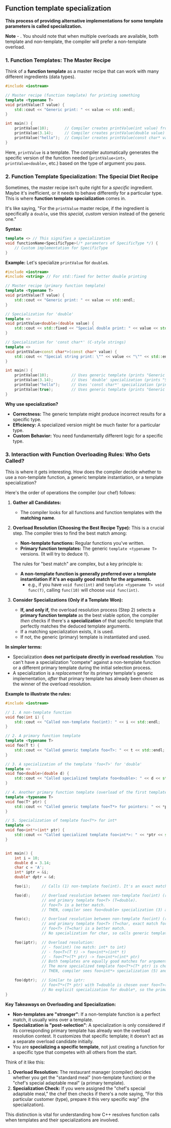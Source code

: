 
## Function template specialization

**This process of providing alternative implementations for some template parameters is called specialization.**

**Note** - . You should note that when multiple overloads are available, both template and non-template, the compiler will prefer a non-template overload.


### 1. Function Templates: The Master Recipe

Think of a **function template** as a master recipe that can work with many different ingredients (data types).

```cpp
#include <iostream>

// Master recipe (function template) for printing something
template <typename T>
void printValue(T value) {
    std::cout << "Generic print: " << value << std::endl;
}

int main() {
    printValue(10);       // Compiler creates printValue(int value) from template
    printValue(3.14);     // Compiler creates printValue(double value) from template
    printValue("hello");  // Compiler creates printValue(const char* value) from template
}
```

Here, `printValue` is a template. The compiler automatically generates the specific version of the function needed (`printValue<int>`, `printValue<double>`, etc.) based on the type of argument you pass.

### 2. Function Template Specialization: The Special Diet Recipe

Sometimes, the master recipe isn't quite right for a *specific* ingredient. Maybe it's inefficient, or it needs to behave differently for a particular type. This is where **function template specialization** comes in.

It's like saying, "For the `printValue` master recipe, if the ingredient is specifically a `double`, use this *special, custom* version instead of the generic one."

**Syntax:**

```cpp
template <> // This signifies a specialization
void functionName<SpecificType>(/* parameters of SpecificType */) {
    // Custom implementation for SpecificType
}
```

**Example:** Let's specialize `printValue` for `double`s.

```cpp
#include <iostream>
#include <string> // For std::fixed for better double printing

// Master recipe (primary function template)
template <typename T>
void printValue(T value) {
    std::cout << "Generic print: " << value << std::endl;
}

// Specialization for 'double'
template <>
void printValue<double>(double value) {
    std::cout << std::fixed << "Special double print: " << value << std::endl;
}

// Specialization for 'const char*' (C-style strings)
template <>
void printValue<const char*>(const char* value) {
    std::cout << "Special string print: \"" << value << "\"" << std::endl;
}

int main() {
    printValue(10);          // Uses generic template (prints "Generic print: 10")
    printValue(3.14);        // Uses 'double' specialization (prints "Special double print: 3.140000")
    printValue("hello");     // Uses 'const char*' specialization (prints "Special string print: "hello"")
    printValue(true);        // Uses generic template (prints "Generic print: 1" or "true" depending on compiler/settings)
}
```

**Why use specialization?**

* **Correctness:** The generic template might produce incorrect results for a specific type.
* **Efficiency:** A specialized version might be much faster for a particular type.
* **Custom Behavior:** You need fundamentally different logic for a specific type.

### 3. Interaction with Function Overloading Rules: Who Gets Called?

This is where it gets interesting. How does the compiler decide whether to use a non-template function, a generic template instantiation, or a template specialization?

Here's the order of operations the compiler (our chef) follows:

1.  **Gather all Candidates:**
    * The compiler looks for all functions and function templates with the **matching name**.

2.  **Overload Resolution (Choosing the Best Recipe Type):**
    This is a crucial step. The compiler tries to find the best match among:
    * **Non-template functions:** Regular functions you've written.
    * **Primary function templates:** The generic `template <typename T>` versions. (It will try to deduce `T`).

    The rules for "best match" are complex, but a key principle is:
    * **A non-template function is generally preferred over a template instantiation if it's an equally good match for the arguments.**
        * e.g., if you have `void func(int)` and `template <typename T> void func(T)`, calling `func(10)` will choose `void func(int)`.

3.  **Consider Specializations (Only if a Template Won):**
    * **If, and only if,** the overload resolution process (Step 2) selects a **primary function template** as the best viable option, the compiler *then* checks if there's a **specialization** of that specific template that perfectly matches the deduced template arguments.
    * If a matching specialization exists, it is used.
    * If not, the generic (primary) template is instantiated and used.

**In simpler terms:**

* Specialization **does not participate directly in overload resolution**. You can't have a specialization "compete" against a non-template function or a different primary template during the initial selection process.
* A specialization is a *replacement* for its primary template's generic implementation, *after* that primary template has already been chosen as the winner of the overload resolution.

**Example to illustrate the rules:**

```cpp
#include <iostream>

// 1. A non-template function
void foo(int i) {
    std::cout << "Called non-template foo(int): " << i << std::endl;
}

// 2. A primary function template
template <typename T>
void foo(T t) {
    std::cout << "Called generic template foo<T>: " << t << std::endl;
}

// 3. A specialization of the template 'foo<T>' for 'double'
template <>
void foo<double>(double d) {
    std::cout << "Called specialized template foo<double>: " << d << std::endl;
}

// 4. Another primary function template (overload of the first template)
template <typename T>
void foo(T* ptr) {
    std::cout << "Called generic template foo<T*> for pointers: " << *ptr << std::endl;
}

// 5. Specialization of template foo<T*> for int*
template <>
void foo<int*>(int* ptr) {
    std::cout << "Called specialized template foo<int*>: " << *ptr << std::endl;
}


int main() {
    int i = 10;
    double d = 3.14;
    char c = 'A';
    int* iptr = &i;
    double* dptr = &d;

    foo(i);     // Calls (1) non-template foo(int). It's an exact match and preferred over template.

    foo(d);     // Overload resolution between non-template foo(int) (requires conversion)
                // and primary template foo<T> (T=double).
                // foo<T> is a better match.
                // THEN, compiler sees foo<double> specialization (3) and calls it.

    foo(c);     // Overload resolution between non-template foo(int) (requires conversion char->int)
                // and primary template foo<T> (T=char, exact match for template).
                // foo<T> (T=char) is a better match.
                // No specialization for char, so calls generic template foo<T> (2).

    foo(iptr);  // Overload resolution:
                // - foo(int) (no match: int* to int)
                // - foo<T>(T t) -> foo<int*>(int* t)
                // - foo<T*>(T* ptr) -> foo<int*>(int* ptr)
                // Both templates are equally good matches for arguments.
                // The more specialized template foo<T*>(T* ptr) is chosen over foo<T>(T t).
                // THEN, compiler sees foo<int*> specialization (5) and calls it.

    foo(dptr);  // Similar to iptr:
                // foo<T*>(T* ptr) with T=double is chosen over foo<T>(T t).
                // No explicit specialization for double*, so the primary template foo<T*>(T* ptr) (4) is used.
}
```

**Key Takeaways on Overloading and Specialization:**

* **Non-templates are "stronger"**: If a non-template function is a perfect match, it usually wins over a template.
* **Specialization is "post-selection"**: A specialization is only considered if its corresponding primary template has already won the overload resolution contest. It customizes that specific template; it doesn't act as a separate overload candidate initially.
* You are **specializing a specific template**, not just creating a function for a specific type that competes with all others from the start.

Think of it like this:
1.  **Overload Resolution:** The restaurant manager (compiler) decides whether you get the "standard meal" (non-template function) or the "chef's special adaptable meal" (a primary template).
2.  **Specialization Check:** If you were assigned the "chef's special adaptable meal," the chef then checks if there's a note saying, "For this particular customer (type), prepare it this very specific way" (the specialization).

This distinction is vital for understanding how C++ resolves function calls when templates and their specializations are involved.